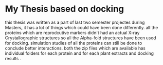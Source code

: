 # My Thesis based on docking
this thesis was written as a part of last two semester projectes during Masters, it has a lot of things which could have been done differently. 
all the proteins which are reprodcutive markers didn't had an actual X-ray Crystallographic structures so all the Alpha-fold structures have been used for docking.
simulation studies of all the proteins can still be done to conclude better interactions.
both the zip files which are available has individual folders for each protein and for each plant extracts and docking results .
